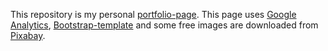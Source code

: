 This repository is my personal [portfolio-page](http://danielf-moralesp20.github.io).
This page uses [Google Analytics](https://analytics.google.com/), [Bootstrap-template](https://startbootstrap.com/themes/resume/) and some free images are downloaded from [Pixabay](https://pixabay.com).
